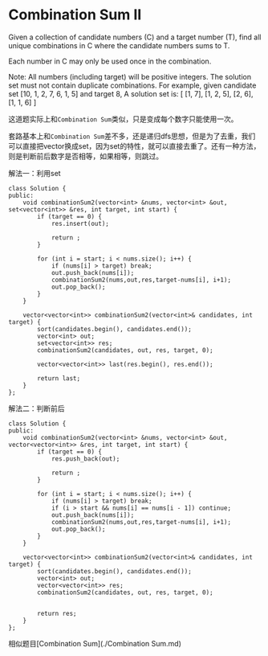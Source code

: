 Combination Sum II
===================

Given a collection of candidate numbers (C) and a target number (T), find all unique combinations in C where the candidate numbers sums to T.

Each number in C may only be used once in the combination.

Note:
All numbers (including target) will be positive integers.
The solution set must not contain duplicate combinations.
For example, given candidate set [10, 1, 2, 7, 6, 1, 5] and target 8,
A solution set is:
[
  [1, 7],
  [1, 2, 5],
  [2, 6],
  [1, 1, 6]
]

这道题实际上和`Combination Sum`类似，只是变成每个数字只能使用一次。

套路基本上和`Combination Sum`差不多，还是递归dfs思想，但是为了去重，我们可以直接把vector换成set，因为set的特性，就可以直接去重了。还有一种方法，则是判断前后数字是否相等，如果相等，则跳过。

解法一：利用set
```
class Solution {
public:
    void combinationSum2(vector<int> &nums, vector<int> &out, set<vector<int>> &res, int target, int start) {
        if (target == 0) {
            res.insert(out);

            return ;
        }

        for (int i = start; i < nums.size(); i++) {
            if (nums[i] > target) break;
            out.push_back(nums[i]);
            combinationSum2(nums,out,res,target-nums[i], i+1);
            out.pop_back();
        }
    }

    vector<vector<int>> combinationSum2(vector<int>& candidates, int target) {
        sort(candidates.begin(), candidates.end());
        vector<int> out;
        set<vector<int>> res;
        combinationSum2(candidates, out, res, target, 0);

        vector<vector<int>> last(res.begin(), res.end());

        return last;
    }
};
```

解法二：判断前后
```
class Solution {
public:
    void combinationSum2(vector<int> &nums, vector<int> &out, vector<vector<int>> &res, int target, int start) {
        if (target == 0) {
            res.push_back(out);

            return ;
        }

        for (int i = start; i < nums.size(); i++) {
            if (nums[i] > target) break;
            if (i > start && nums[i] == nums[i - 1]) continue;
            out.push_back(nums[i]);
            combinationSum2(nums,out,res,target-nums[i], i+1);
            out.pop_back();
        }
    }

    vector<vector<int>> combinationSum2(vector<int>& candidates, int target) {
        sort(candidates.begin(), candidates.end());
        vector<int> out;
        vector<vector<int>> res;
        combinationSum2(candidates, out, res, target, 0);


        return res;
    }
};
```

相似题目[Combination Sum](./Combination Sum.md)
